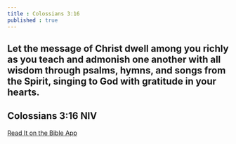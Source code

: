 ```yaml
---
title : Colossians 3:16
published : true
---
```

<h2>Let the message of Christ dwell among you richly as you teach and admonish one another with all wisdom through psalms, hymns, and songs from the Spirit, singing to God with gratitude in your hearts.</h2>
<h2>Colossians 3:16 NIV</h2>
<p><a href = "https://bible.com/bible/111/col.3.16.NIV">Read It on the Bible App </a></p>
